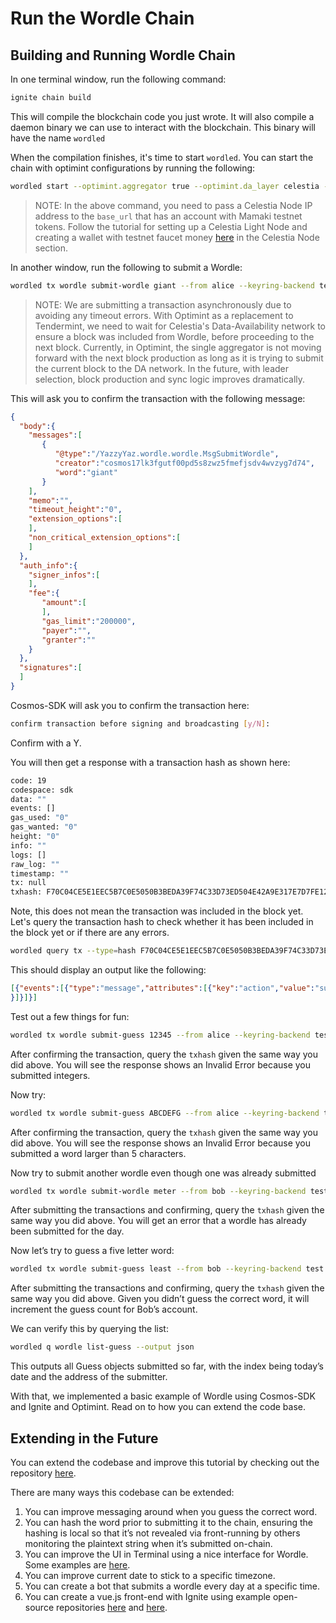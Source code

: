 # Run the Wordle Chain
<!-- markdownlint-disable MD013 -->

## Building and Running Wordle Chain

In one terminal window, run the following command:

```sh
ignite chain build 
```

This will compile the blockchain code you just wrote.
It will also compile a daemon binary we can use to
interact with the blockchain. This binary will have
the name `wordled`

When the compilation finishes, it's time to start `wordled`. You
can start the chain with optimint configurations by running the following:

```sh
wordled start --optimint.aggregator true --optimint.da_layer celestia --optimint.da_config='{"base_url":"http://XXX.XXX.XXX.XXX:26658","timeout":60000000000,"gas_limit":6000000,"namespace_id":[0,0,0,0,0,0,255,255]}' --optimint.namespace_id 000000000000FFFF --optimint.da_start_height 21380
```

> NOTE: In the above command, you need to pass a Celestia Node IP address
  to the `base_url` that has an account with Mamaki testnet tokens. Follow
  the tutorial for setting up a Celestia Light Node and creating a wallet
  with testnet faucet money [here](./node-tutorial.md) in the Celestia Node section.

In another window, run the following to submit a Wordle:

```sh
wordled tx wordle submit-wordle giant --from alice --keyring-backend test --chain-id wordle -b async
```

> NOTE: We are submitting a transaction asynchronously due to avoiding
  any timeout errors. With Optimint as a replacement to Tendermint, we
  need to wait for Celestia's Data-Availability network to ensure a block
  was included from Wordle, before proceeding to the next block. Currently,
  in Optimint, the single aggregator is not moving forward with the next block
  production as long as it is trying to submit the current block to the DA network.
  In the future, with leader selection, block production and sync logic improves
  dramatically.

This will ask you to confirm the transaction with the following message:

```json
{
  "body":{
    "messages":[
       {
          "@type":"/YazzyYaz.wordle.wordle.MsgSubmitWordle",
          "creator":"cosmos17lk3fgutf00pd5s8zwz5fmefjsdv4wvzyg7d74",
          "word":"giant"
       }
    ],
    "memo":"",
    "timeout_height":"0",
    "extension_options":[
    ],
    "non_critical_extension_options":[
    ]
  },
  "auth_info":{
    "signer_infos":[
    ],
    "fee":{
       "amount":[
       ],
       "gas_limit":"200000",
       "payer":"",
       "granter":""
    }
  },
  "signatures":[
  ]
}
```

Cosmos-SDK will ask you to confirm the transaction here:

```sh
confirm transaction before signing and broadcasting [y/N]:
```

Confirm with a Y.

You will then get a response with a transaction hash as shown here:

```sh
code: 19
codespace: sdk
data: ""
events: []
gas_used: "0"
gas_wanted: "0"
height: "0"
info: ""
logs: []
raw_log: ""
timestamp: ""
tx: null
txhash: F70C04CE5E1EEC5B7C0E5050B3BEDA39F74C33D73ED504E42A9E317E7D7FE128
```

Note, this does not mean the transaction was included in the block yet.
Let's query the transaction hash to check whether it has been included in
the block yet or if there are any errors.

```sh
wordled query tx --type=hash F70C04CE5E1EEC5B7C0E5050B3BEDA39F74C33D73ED504E42A9E317E7D7FE128 --chain-id wordle --output json | jq -r '.raw_log'
```

This should display an output like the following:

```json
[{"events":[{"type":"message","attributes":[{"key":"action","value":"submit_wordle"
}]}]}]
```

Test out a few things for fun:

```sh
wordled tx wordle submit-guess 12345 --from alice --keyring-backend test --chain-id wordle -b async -y
```

After confirming the transaction, query the `txhash`
given the same way you did above. You will see the response shows
an Invalid Error because you submitted integers.

Now try:

```sh
wordled tx wordle submit-guess ABCDEFG --from alice --keyring-backend test --chain-id wordle -b async -y
```

After confirming the transaction, query the `txhash` given the same
way you did above. You will see the response shows
an Invalid Error because you submitted a word larger than 5 characters.

Now try to submit another wordle even though one was already submitted

```sh
wordled tx wordle submit-wordle meter --from bob --keyring-backend test --chain-id wordle -b async -y
```

After submitting the transactions and confirming, query the `txhash`
given the same way you did above. You will get an error that a wordle
has already been submitted for the day.

Now let’s try to guess a five letter word:

```sh
wordled tx wordle submit-guess least --from bob --keyring-backend test --chain-id wordle -b async -y
```

After submitting the transactions and confirming, query the `txhash`
given the same way you did above. Given you didn’t guess the correct
word, it will increment the guess count for Bob’s account.

We can verify this by querying the list:

```sh
wordled q wordle list-guess --output json
```

This outputs all Guess objects submitted so far, with the index
being today’s date and the address of the submitter.

With that, we implemented a basic example of Wordle using
Cosmos-SDK and Ignite and Optimint. Read on to how you can
extend the code base.

## Extending in the Future

You can extend the codebase and improve this tutorial by checking
out the repository [here](https://github.com/celestiaorg/wordle).

There are many ways this codebase can be extended:

1. You can improve messaging around when you guess the correct word.
2. You can hash the word prior to submitting it to the chain,
  ensuring the hashing is local so that it’s not revealed via
  front-running by others monitoring the plaintext string when
  it’s submitted on-chain.
3. You can improve the UI in Terminal using a nice interface for
  Wordle. Some examples are [here](https://github.com/nimblebun/wordle-cli).
4. You can improve current date to stick to a specific timezone.
5. You can create a bot that submits a wordle every day at a specific time.
6. You can create a vue.js front-end with Ignite using example open-source
    repositories [here](https://github.com/yyx990803/vue-wordle) and [here](https://github.com/xudafeng/wordle).
